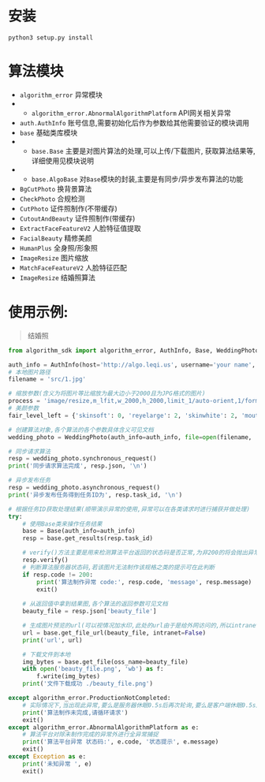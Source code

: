 # 安装  
`python3 setup.py install`

# 算法模块

* `algorithm_error` 异常模块  
* * `algorithm_error.AbnormalAlgorithmPlatform` API网关相关异常  
* `auth.AuthInfo` 账号信息,需要初始化后作为参数给其他需要验证的模块调用  
* `base` 基础类库模块
* * `base.Base` 主要是对图片算法的处理,可以上传/下载图片, 获取算法结果等,详细使用见模块说明
* * `base.AlgoBase` 对`Base`模块的封装,主要是有同步/异步发布算法的功能
* `BgCutPhoto` 换背景算法
* `CheckPhoto` 合规检测
* `CutPhoto` 证件照制作(不带缓存)
* `CutoutAndBeauty` 证件照制作(带缓存)
* `ExtractFaceFeatureV2` 人脸特征值提取
* `FacialBeauty` 精修美颜
* `HumanPlus` 全身照/形象照
* `ImageResize` 图片缩放
* `MatchFaceFeatureV2` 人脸特征匹配
* `ImageResize` 结婚照算法

# 使用示例: 
> 结婚照

```python
from algorithm_sdk import algorithm_error, AuthInfo, Base, WeddingPhoto

auth_info = AuthInfo(host='http://algo.leqi.us', username='your name', password='your password', intranet=True)
# 本地图片路径
filename = 'src/1.jpg'

# 缩放参数(含义为将图片等比缩放为最大边小于2000且为JPG格式的图片)
process = 'image/resize,m_lfit,w_2000,h_2000,limit_1/auto-orient,1/format,jpg'
# 美颜参数
fair_level_left = {'skinsoft': 0, 'reyelarge': 2, 'skinwhite': 2, 'mouthlarge': 2, 'facelift': 2, 'leyelarge': 2, 'coseye': 2}

# 创建算法对象,各个算法的各个参数具体含义可见文档
wedding_photo = WeddingPhoto(auth_info=auth_info, file=open(filename, 'rb').read(), img_size=(750, 500), process=process, fair_level_left=fair_level_left)

# 同步请求算法
resp = wedding_photo.synchronous_request()
print('同步请求算法完成', resp.json, '\n')

# 异步发布任务
resp = wedding_photo.asynchronous_request()
print('异步发布任务得到任务ID为', resp.task_id, '\n')

# 根据任务ID获取处理结果(顺带演示异常的使用,异常可以在各类请求时进行捕获并做处理)
try:
    # 使用Base类来操作任务结果
    base = Base(auth_info=auth_info)
    resp = base.get_results(resp.task_id)

    # verify()方法主要是用来检测算法平台返回的状态码是否正常,为非200的将会抛出异常
    resp.verify()
    # 判断算法服务器状态码,若该图片无法制作该规格之类的提示可在此判断
    if resp.code != 200:
        print('算法制作异常 code:', resp.code, 'message', resp.message)
        exit()
    
    # 从返回值中拿到结果图,各个算法的返回参数可见文档
    beauty_file = resp.json['beauty_file']

    # 生成图片预览的url(可以视情况加水印,此处的url由于是给外网访问的,所以intranet参数要为False)
    url = base.get_file_url(beauty_file, intranet=False)
    print('url', url)

    # 下载文件到本地
    img_bytes = base.get_file(oss_name=beauty_file)
    with open('beauty_file.png', 'wb') as f:
        f.write(img_bytes)
    print('文件下载成功 ./beauty_file.png')

except algorithm_error.ProductionNotCompleted:
    # 实际情况下,当出现此异常,要么是服务器休眠0.5s后再次轮询,要么是客户端休眠0.5s后再拿此task_id来轮询服务器
    print('算法制作未完成,请循环请求')
    exit()
except algorithm_error.AbnormalAlgorithmPlatform as e:
    # 算法平台对除未制作完成的异常外进行全异常捕捉
    print('算法平台异常 状态码:', e.code, '状态提示', e.message)
    exit()
except Exception as e:
    print('未知异常 ', e)
    exit()
```